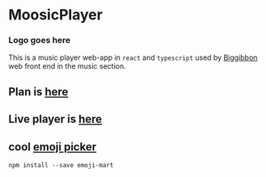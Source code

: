 # MoosicPlayer

### Logo goes here

This is a music player web-app in `react` and `typescript` used by [Biggibbon](https://github.com/phanirithvij/biggibbon) web front end in the music section.

## Plan is [here](src/docs/Plan.md)

## Live player is [here](https://phanirithvij.github.io/moosicplayer)

## cool [emoji picker](https://github.com/missive/emoji-mart)
```shell
npm install --save emoji-mart
```
